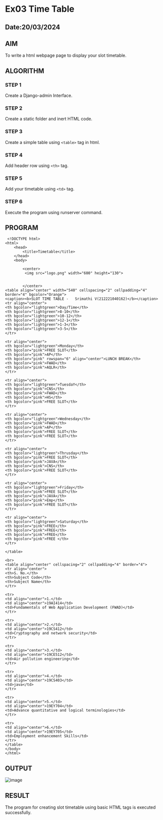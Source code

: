 # Ex03 Time Table
## Date:20/03/2024

## AIM
To write a html webpage page to display your slot timetable.

## ALGORITHM
### STEP 1
Create a Django-admin Interface.

### STEP 2
Create a static folder and inert HTML code.

### STEP 3
Create a simple table using ```<table>``` tag in html.

### STEP 4
Add header row using ```<th>``` tag.

### STEP 5
Add your timetable using ```<td>``` tag.

### STEP 6
Execute the program using runserver command.

## PROGRAM
```
 <!DOCTYPE html>
<html>
    <head>
        <title>Timetable</title>
    </head>
    <body>
      
        <center>
         <img src="logo.png" width="600" height="130">
         
         
        </center>
<table align="center" width="540" cellspacing="2" cellpadding="4" border="4" bgcolor="Orange">
<caption><b>SLOT TIME TABLE -   Srimathi V(212221040162)</b></caption>
<tr align="center">
<th bgcolor="lightgreen">Day/Time</th>
<th bgcolor="lightgreen">8-10</th>
<th bgcolor="lightgreen">10-12</th>
<th bgcolor="lightgreen">12-1</th>
<th bgcolor="lightgreen">1-3</th>
<th bgcolor="lightgreen">3-5</th>
</tr>

<tr align="center">
<th bgcolor="lightgreen">Monday</th>
<th bgcolor="pink">FREE SLOT</th>
<th bgcolor="pink">AP</th>
<th bgcolor="pink" rowspan="6" align="center">LUNCH BREAK</th>
<th bgcolor="pink">FWAD</th>
<th bgcolor="pink">AQLR</th>
</tr>

<tr align="center">
<th bgcolor="lightgreen">TuesdaY</th>
<th bgcolor="pink">CNS</th>
<th bgcolor="pink">FWAD</th>
<th bgcolor="pink">HS</th>
<th bgcolor="pink">FREE SLOT</th>
</tr>

<tr align="center">
<th bgcolor="lightgreen">Wednesday</th>
<th bgcolor="pink">FWAD</th>
<th bgcolor="pink">AP</th>
<th bgcolor="pink">FREE SLOT</th>
<th bgcolor="pink">FREE SLOT</th>
</tr>

<tr align="center">
<th bgcolor="lightgreen">Thrusday</th>
<th bgcolor="pink">FREE SLOT</th>
<th bgcolor="pink">JAVA</th>
<th bgcolor="pink">CNS</th>
<th bgcolor="pink">FREE SLOT</th>
</tr>

<tr align="center">
<th bgcolor="lightgreen">Friday</th>
<th bgcolor="pink">FREE SLOT</th>
<th bgcolor="pink">JAVA</th>
<th bgcolor="pink">Emp</th>
<th bgcolor="pink">FREE SLOT</th>
</tr>

<tr align="center">
<th bgcolor="lightgreen">Saturday</th>
<th bgcolor="pink">FREE</th>
<th bgcolor="pink">FREE</th>
<th bgcolor="pink">FREE</th>
<th bgcolor="pink">FREE </th>
</tr>

</table>

<br>
<table align="center" cellspacing="2" cellpadding="4" border="4">
<tr align="center">
<th>S. No.</th>
<th>Subject Code</th>
<th>Subject Name</th>
</tr>

<tr>
<td align="center">1.</td>
<td align="center">19AI414</td>
<td>Fundamentals of Web Application Development (FWAD)</td>
</tr>

<tr>
<td align="center">2.</td>
<td align="center">19CS412</td>
<td>Cryptography and network security</td>
</tr>

<tr>
<td align="center">3.</td>
<td align="center">19CE512</td>
<td>Air pollution engineering</td>
</tr>

<tr>
<td align="center">4.</td>
<td align="center">19CS403</td>
<td>java</td>
</tr>

<tr>
<td align="center">5.</td>
<td align="center">19EY704</td>
<td>Advance quantitative and logical terminologies</td>
</tr>

<tr>
<td align="center">6.</td>
<td align="center">19EY705</td>
<td>Employment enhancement Skills</td>
</tr>
</table>
</body>
</html>
```


## OUTPUT
![image](https://github.com/Srimathi0123/slot/assets/118673240/19617891-8d8c-4f59-988f-e02802932c2b)



## RESULT
The program for creating slot timetable using basic HTML tags is executed successfully.
